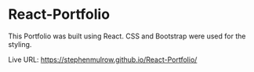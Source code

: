 # React-Portfolio

This Portfolio was built using React. CSS and Bootstrap were used for the styling. 

Live URL: https://stephenmulrow.github.io/React-Portfolio/

